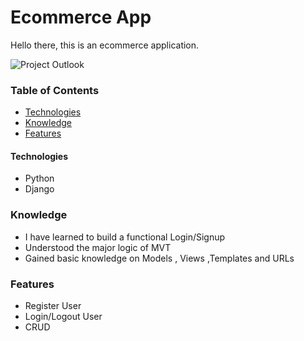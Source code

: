# Ecommerce App

Hello there, this is an ecommerce application.

![Project Outlook](todo.gif)

### Table of Contents

- [Technologies](#Technologies)
- [Knowledge](#Knowledge)
- [Features](#Features)

#### Technologies

- Python
- Django 

### Knowledge
  - I have learned to build a functional Login/Signup 
  - Understood the major logic of MVT 
  - Gained basic knowledge on Models , Views ,Templates and URLs
  
 


### Features
  - Register User
  - Login/Logout User
  - CRUD 
 
